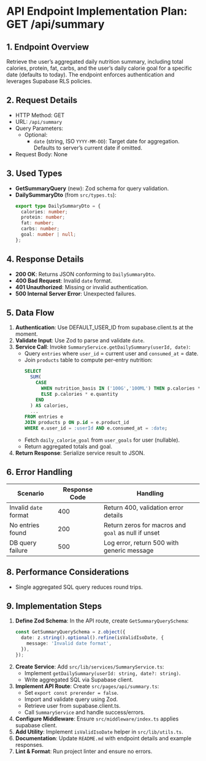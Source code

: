 # API Endpoint Implementation Plan: GET /api/summary

## 1. Endpoint Overview
Retrieve the user’s aggregated daily nutrition summary, including total calories, protein, fat, carbs, and the user’s daily calorie goal for a specific date (defaults to today). The endpoint enforces authentication and leverages Supabase RLS policies.

## 2. Request Details
- HTTP Method: GET
- URL: `/api/summary`
- Query Parameters:
  - Optional:
    - `date` (string, ISO `YYYY-MM-DD`): Target date for aggregation. Defaults to server’s current date if omitted.
- Request Body: None

## 3. Used Types
- **GetSummaryQuery** (new): Zod schema for query validation.
- **DailySummaryDto** (from `src/types.ts`):
  ```ts
  export type DailySummaryDto = {
    calories: number;
    protein: number;
    fat: number;
    carbs: number;
    goal: number | null;
  };
  ```

## 4. Response Details
- **200 OK**: Returns JSON conforming to `DailySummaryDto`.
- **400 Bad Request**: Invalid `date` format.
- **401 Unauthorized**: Missing or invalid authentication.
- **500 Internal Server Error**: Unexpected failures.

## 5. Data Flow
1. **Authentication**: Use DEFAULT_USER_ID from supabase.client.ts at the moment.
2. **Validate Input**: Use Zod to parse and validate `date`.
3. **Service Call**: Invoke `SummaryService.getDailySummary(userId, date)`:
   - Query `entries` where `user_id` = current user and `consumed_at` = date.
   - Join `products` table to compute per-entry nutrition:
     ```sql
     SELECT
       SUM(
         CASE
           WHEN nutrition_basis IN ('100G','100ML') THEN p.calories * e.quantity / 100
           ELSE p.calories * e.quantity
         END
       ) AS calories,
       ...
     FROM entries e
     JOIN products p ON p.id = e.product_id
     WHERE e.user_id = :userId AND e.consumed_at = :date;
     ```
   - Fetch `daily_calorie_goal` from `user_goals` for user (nullable).
   - Return aggregated totals and goal.
4. **Return Response**: Serialize service result to JSON.

## 6. Error Handling
| Scenario                   | Response Code | Handling                                         |
|----------------------------|---------------|--------------------------------------------------|
| Invalid `date` format      | 400           | Return 400, validation error details             |
| No entries found           | 200           | Return zeros for macros and `goal` as null if unset |
| DB query failure           | 500           | Log error, return 500 with generic message       |

## 8. Performance Considerations
- Single aggregated SQL query reduces round trips.

## 9. Implementation Steps
1. **Define Zod Schema**: In the API route, create `GetSummaryQuerySchema`:
   ```ts
   const GetSummaryQuerySchema = z.object({
     date: z.string().optional().refine(isValidIsoDate, {
       message: 'Invalid date format',
     }),
   });
   ```
2. **Create Service**: Add `src/lib/services/SummaryService.ts`:
   - Implement `getDailySummary(userId: string, date?: string)`.
   - Write aggregated SQL via Supabase client.
3. **Implement API Route**: Create `src/pages/api/summary.ts`:
   - Set `export const prerender = false`.
   - Import and validate query using Zod.
   - Retrieve user from supabase.client.ts.
   - Call `SummaryService` and handle success/errors.
4. **Configure Middleware**: Ensure `src/middleware/index.ts` applies supabase client.
5. **Add Utility**: Implement `isValidIsoDate` helper in `src/lib/utils.ts`.
6. **Documentation**: Update `README.md` with endpoint details and example responses.
7. **Lint & Format**: Run project linter and ensure no errors.

